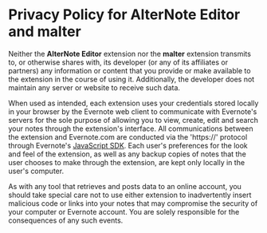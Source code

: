 # Privacy Policy for AlterNote Editor and malter

Neither the **AlterNote Editor** extension nor the **malter** extension transmits to, or otherwise shares with, its developer (or any of its affiliates or partners) any information or content that you provide or make available to the extension in the course of using it. Additionally, the developer does not maintain any server or website to receive such data.

When used as intended, each extension uses your credentials stored locally in your browser by the Evernote web client to communicate with Evernote's servers for the sole purpose of allowing you to view, create, edit and search your notes through the extension's interface. All communications between the extension and Evernote.com are conducted via the 'https://' protocol through Evernote's [JavaScript SDK](https://github.com/evernote/evernote-sdk-js). Each user's preferences for the look and feel of the extension, as well as any backup copies of notes that the user chooses to make through the extension, are kept only locally in the user's computer. 

As with any tool that retrieves and posts data to an online account, you should take special care not to use either extension to inadvertently insert malicious code or links into your notes that may compromise the security of your computer or Evernote account. You are solely responsible for the consequences of any such events.
